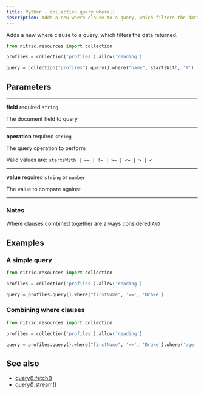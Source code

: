 ```yaml
---
title: Python - collection.query.where()
description: Adds a new where clause to a query, which filters the data returned.
---
```


Adds a new where clause to a query, which filters the data returned.

```python
from nitric.resources import collection

profiles = collection('profiles').allow('reading')

query = collection("profiles").query().where("name", startsWith, 'T')
```

## Parameters

---

**field** required `string`

The document field to query

---

**operation** required `string`

The query operation to perform

Valid values are: `startsWith | == | != | >= | <= | > | <`

---

**value** required `string` or `number`

The value to compare against

---

### Notes

Where clauses combined together are always considered `AND`

## Examples

### A simple query

```python
from nitric.resources import collection

profiles = collection('profiles').allow('reading')

query = profiles.query().where("firstName", '==', 'Drake')
```

### Combining where clauses

```python
from nitric.resources import collection

profiles = collection('profiles').allow('reading')

query = profiles.query().where("firstName", '==', 'Drake').where('age', '>=', 21)
```

## See also

- [query().fetch()](./collection-query-fetch)
- [query().stream()](./collection-query-stream)
